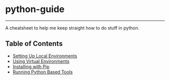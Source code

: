 # python-guide

---

A cheatsheet to help me keep straight how to do stuff in python.

## Table of Contents

- [Setting Up Local Environments](./docs/setting_up.md)
- [Using Virtual Environments](./docs/virtual_envs.md)
- [Installing with Pip](./docs/pip.m)
- [Running Python Based Tools](./docs/pipx.md)

